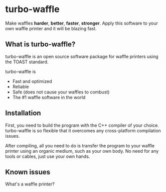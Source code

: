 # turbo-waffle
Make waffles **harder**, **better**, **faster**, **stronger**.
Apply this software to your own waffle printer and it will be blazing fast.

## What is turbo-waffle?
turbo-waffle is an open source software package for waffle printers using the TOAST standard.

turbo-waffle is
* Fast and optimized
* Reliable
* Safe (does not cause your waffles to combust)
* The #1 waffle software in the world

## Installation
First, you need to build the program with the C++ compiler of your choice. turbo-waffle is so flexible that it overcomes any cross-platform compilation issues.

After compiling, all you need to do is transfer the program to your waffle printer using an organic medium, such as your own body. No need for any tools or cables, just use your own hands.

## Known issues
What's a waffle printer?

